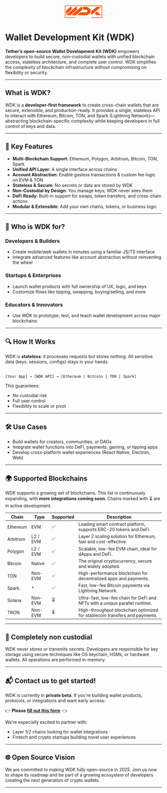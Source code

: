 <!-- LOGO PLACEHOLDER -->
<p align="center">
  <img src="./logo.png" alt="WDK Logo" width="120" />
</p>

# Wallet Development Kit (WDK)

**Tether’s open-source Wallet Development Kit (WDK)** empowers developers to build secure, non-custodial wallets with unified blockchain access, stateless architecture, and complete user control. WDK simplifies the complexity of blockchain infrastructure without compromising on flexibility or security.

---

## What is WDK?

WDK is a **developer-first framework** to create cross-chain wallets that are secure, extensible, and production-ready. It provides a single, stateless API to interact with Ethereum, Bitcoin, TON, and Spark (Lightning Network)—abstracting blockchain-specific complexity while keeping developers in full control of keys and data.

---

## 🔑 Key Features

- **Multi-Blockchain Support**: Ethereum, Polygon, Arbitrum, Bitcoin, TON, Spark
- **Unified API Layer**: A single interface across chains
- **Account Abstraction**: Enable gasless transactions & custom fee logic on EVM & TON
- **Stateless & Secure**: No secrets or data are stored by WDK
- **Non-Custodial by Design**: You manage keys; WDK never sees them
- **DeFi Ready**: Built-in support for swaps, token transfers, and cross-chain actions
- **Modular & Extensible**: Add your own chains, tokens, or business logic

---

## 👤 Who is WDK for?

### Developers & Builders
- Create mobile/web wallets in minutes using a familiar JS/TS interface
- Integrate advanced features like account abstraction without reinventing the wheel

### Startups & Enterprises
- Launch wallet products with full ownership of UX, logic, and keys
- Customize flows like tipping, swapping, buying/selling, and more

### Educators & Innovators
- Use WDK to prototype, test, and teach wallet development across major blockchains

---

## 🔍 How It Works

WDK is **stateless**: it processes requests but stores nothing. All sensitive data (keys, sessions, configs) stays in your hands.

```

[Your App] → [WDK API] → [Ethereum | Bitcoin | TON | Spark]

```

This guarantees:
- No custodial risk
- Full user control
- Flexibility to scale or pivot

---

## 🛠️ Use Cases

- Build wallets for creators, communities, or DAOs
- Integrate wallet functions into DeFi, payments, gaming, or tipping apps
- Develop cross-platform wallet experiences (React Native, Electron, Web)

---

## 🌍 Supported Blockchains

WDK supports a growing set of blockchains. This list is continuously expanding, with **more integrations coming soon**. Chains marked with ⏳ are in active development.

| Chain      | Type        | Supported | Description                                                                   |
|------------|-------------|-----------|-------------------------------------------------------------------------------|
| Ethereum   | EVM         | ✅        | Leading smart contract platform, supports ERC-20 tokens and DeFi.             |
| Arbitrum   | L2 / EVM    | ✅        | Layer 2 scaling solution for Ethereum, fast and cost-effective.               |
| Polygon    | L2 / EVM    | ✅        | Scalable, low-fee EVM chain, ideal for dApps and DeFi.                        |
| Bitcoin    | Native      | ✅        | The original cryptocurrency, secure and widely adopted.                       |
| TON        | Non-EVM     | ✅        | High-performance blockchain for decentralized apps and payments.              |
| Spark      | *           | ✅        | Fast, low-fee Bitcoin payments via Lightning Network.                         |
| Solana     | Non-EVM     | ⏳        | Ultra-fast, low-fee chain for DeFi and NFTs with a unique parallel runtime.   |
| TRON       | Non-EVM     | ⏳        | High-throughput blockchain optimized for stablecoin transfers and payments.   |


---

## 🔐 Completely non custodial

WDK never stores or transmits secrets. Developers are responsible for key storage using secure techniques like OS keychain, HSMs, or hardware wallets. All operations are performed in-memory.

---

## 📬 Contact us to get started!

WDK is currently in **private beta**. If you're building wallet products, protocols, or integrations and want early access:

👉 **Please [fill out this form](https://docs.google.com/forms/d/e/1FAIpQLSfh3UKsQ-PwJCQOQyJ3EVMKVyHTuqK1XndyiKe4uLslEEtWSw/viewform)** 👈

We’re especially excited to partner with:
- Layer 1/2 chains looking for wallet integrations
- Fintech and crypto startups building novel user experiences

---

## 🌐 Open Source Vision

We are committed to making WDK fully open-source in 2025. Join us now to shape its roadmap and be part of a growing ecosystem of developers creating the next generation of crypto wallets.

---
